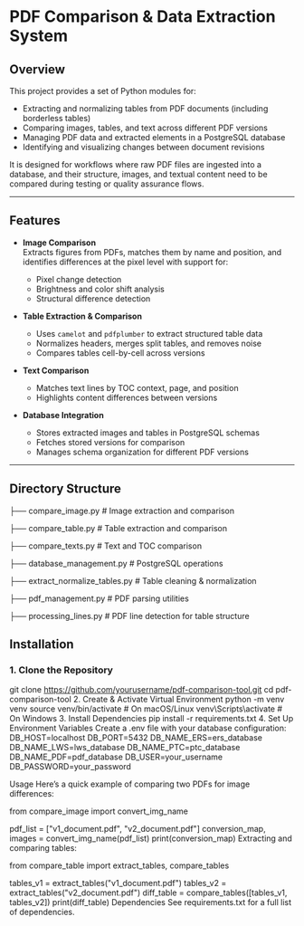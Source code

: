 # PDF Comparison & Data Extraction System

## Overview
This project provides a set of Python modules for:
- Extracting and normalizing tables from PDF documents (including borderless tables)
- Comparing images, tables, and text across different PDF versions
- Managing PDF data and extracted elements in a PostgreSQL database
- Identifying and visualizing changes between document revisions

It is designed for workflows where raw PDF files are ingested into a database, and their structure, images, and textual content need to be compared during testing or quality assurance flows.

---

## Features
- **Image Comparison**  
  Extracts figures from PDFs, matches them by name and position, and identifies differences at the pixel level with support for:
  - Pixel change detection
  - Brightness and color shift analysis
  - Structural difference detection

- **Table Extraction & Comparison**  
  - Uses `camelot` and `pdfplumber` to extract structured table data
  - Normalizes headers, merges split tables, and removes noise
  - Compares tables cell-by-cell across versions

- **Text Comparison**  
  - Matches text lines by TOC context, page, and position
  - Highlights content differences between versions

- **Database Integration**  
  - Stores extracted images and tables in PostgreSQL schemas
  - Fetches stored versions for comparison
  - Manages schema organization for different PDF versions

---

## Directory Structure
├── compare_image.py # Image extraction and comparison

├── compare_table.py # Table extraction and comparison

├── compare_texts.py # Text and TOC comparison

├── database_management.py # PostgreSQL operations

├── extract_normalize_tables.py # Table cleaning & normalization

├── pdf_management.py # PDF parsing utilities

├── processing_lines.py # PDF line detection for table structure


## Installation

### 1. Clone the Repository
git clone https://github.com/yourusername/pdf-comparison-tool.git
cd pdf-comparison-tool
2. Create & Activate Virtual Environment
python -m venv venv
source venv/bin/activate    # On macOS/Linux
venv\Scripts\activate       # On Windows
3. Install Dependencies
pip install -r requirements.txt
4. Set Up Environment Variables
Create a .env file with your database configuration:
DB_HOST=localhost
DB_PORT=5432
DB_NAME_ERS=ers_database
DB_NAME_LWS=lws_database
DB_NAME_PTC=ptc_database
DB_NAME_PDF=pdf_database
DB_USER=your_username
DB_PASSWORD=your_password

Usage
Here’s a quick example of comparing two PDFs for image differences:

from compare_image import convert_img_name

pdf_list = ["v1_document.pdf", "v2_document.pdf"]
conversion_map, images = convert_img_name(pdf_list)
print(conversion_map)
Extracting and comparing tables:

from compare_table import extract_tables, compare_tables

tables_v1 = extract_tables("v1_document.pdf")
tables_v2 = extract_tables("v2_document.pdf")
diff_table = compare_tables([tables_v1, tables_v2])
print(diff_table)
Dependencies
See requirements.txt for a full list of dependencies.
